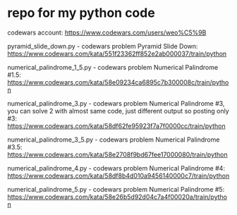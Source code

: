 # repo for my python code
codewars account: https://www.codewars.com/users/weo%C5%9B

pyramid_slide_down.py - codewars problem Pyramid Slide Down: https://www.codewars.com/kata/551f23362ff852e2ab000037/train/python

numerical_palindrome_1_5.py - codewars problem Numerical Palindrome #1.5: https://www.codewars.com/kata/58e09234ca6895c7b300008c/train/python

numerical_palindrome_3.py - codewars problem Numerical Palindrome #3, you can solve 2 with almost same code, just different output so posting only #3: https://www.codewars.com/kata/58df62fe95923f7a7f0000cc/train/python

numerical_palindrome_3_5.py - codewars problem Numerical Palindrome #3.5: https://www.codewars.com/kata/58e2708f9bd67fee17000080/train/python

numerical_palindrome_4.py - codewars problem Numerical Palindrome #4: https://www.codewars.com/kata/58df8b4d010a9456140000c7/train/python

numerical_palindrome_5.py - codewars problem Numerical Palindrome #5: https://www.codewars.com/kata/58e26b5d92d04c7a4f00020a/train/python

